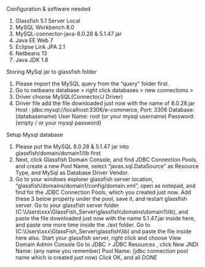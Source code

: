 Configuration & software needed
1. Glassfish 5.1 Server Local
2. MySQL Workbench 8.0
3. MySQL-connector-java-8.0.28 & 5.1.47 jar
4. Java EE Web 7
5. Eclipse Link JPA 2.1
6. Netbeans 13
7. Java JDK 1.8

Storing MySql jar to glassfish folder
1. Please import the MySQL query from the “query” folder first.
2. Go to netbeans database > right click databases > new connections >
3. Driver choose MySQL(Connector/J Driver)
4. Driver file add the file downloaded just now with the name of 8.0.28.jar
Host : jdbc:mysql://localhost:3306/e-commerce, Port: 3306
Database: (databasename)
User Name: root (or your mysql username)
Password: (empty / or your mysql password)

Setup Mysql database
1. Please put the MySQL 8.0.28 & 5.1.47 jar into glassfish/domain/domain1/lib first
2. Next, click Glassfish Domain Console, and find JDBC Connection Pools, and create a new Pool
Name, select “javax.sql.DataSource” as Resource Type, and MySql as Database Driver Vendor.
3. Go to your windows explorer glassfish server location,
“glassfish/domains/domain1/config/domain.xml”, open as notepad, and find for the JDBC
Connection Pools, which you created just now. Add these 3 below property under the pool, save
it, and restart glassfish server.
<property name="user" value="root"></property>
<property name="password" value=""></property>
<property name="url" value="jdbc:mysql://localhost:3306/e-commerce"></property>
Go to your glassfish server folder (C:\Users\xxx\GlassFish_Server\glassfish\domains\domain1\lib), and
paste the file downloaded just now with the name 5.1.47.jar inside here, and paste one more time
inside the ./ext folder. Go to (C:\Users\xxx\GlassFish_Server\glassfish\lib) and paste the file inside here
also.
Start your glassfish server, right click and choose View Domain Admin Console
Go to JDBC > JDBC Resources , click New
JNDI Name: (any name you remember)
Pool Name: (jdbc connection pool name which is created just now)
Click OK, and all DONE
